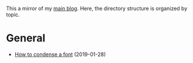 ﻿This a mirror of my [main blog](https://chrisbertrandprogramer.wordpress.com/). Here, the directory structure is organized by topic.

# General

- [How to condense a font](General/How%20to%20condense%20a%20font%20\(2019-01-28\).md) (2019-01-28)